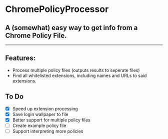 # ChromePolicyProcessor

## A (somewhat) easy way to get info from a Chrome Policy File.

---

## Features:
- Process multiple policy files (outputs results to seperate files)
- Find all whitelisted extensions, including names and URLs to said extensions.

## To Do
- [x] Speed up extension processing
- [x] Save login wallpaper to file
- [x] Better support for multiple policy files
- [ ] Create example policy file
- [ ] Support interpreting more policies

